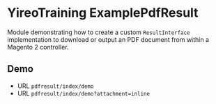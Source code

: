 # YireoTraining ExamplePdfResult
Module demonstrating how to create a custom `ResultInterface` implementation to download or output an PDF document from within a Magento 2 controller.

## Demo
- URL `pdfresult/index/demo`
- URL `pdfresult/index/demo?attachment=inline`
